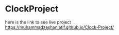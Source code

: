 # ClockProject 
 here is the link to see live project 
 https://muhammadzeshanlatif.github.io/Clock-Project/

